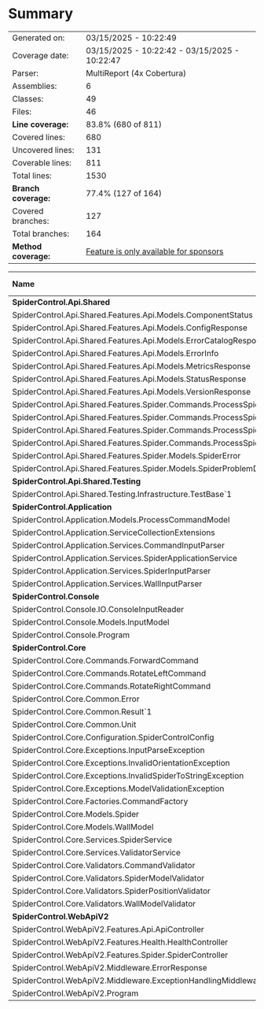 # Summary
|||
|:---|:---|
| Generated on: | 03/15/2025 - 10:22:49 |
| Coverage date: | 03/15/2025 - 10:22:42 - 03/15/2025 - 10:22:47 |
| Parser: | MultiReport (4x Cobertura) |
| Assemblies: | 6 |
| Classes: | 49 |
| Files: | 46 |
| **Line coverage:** | 83.8% (680 of 811) |
| Covered lines: | 680 |
| Uncovered lines: | 131 |
| Coverable lines: | 811 |
| Total lines: | 1530 |
| **Branch coverage:** | 77.4% (127 of 164) |
| Covered branches: | 127 |
| Total branches: | 164 |
| **Method coverage:** | [Feature is only available for sponsors](https://reportgenerator.io/pro) |

|**Name**|**Covered**|**Uncovered**|**Coverable**|**Total**|**Line coverage**|**Covered**|**Total**|**Branch coverage**|
|:---|---:|---:|---:|---:|---:|---:|---:|---:|
|**SpiderControl.Api.Shared**|**51**|**2**|**53**|**186**|**96.2%**|**2**|**2**|**100%**|
|SpiderControl.Api.Shared.Features.Api.Models.ComponentStatus|1|0|1|5|100%|0|0||
|SpiderControl.Api.Shared.Features.Api.Models.ConfigResponse|2|0|2|5|100%|0|0||
|SpiderControl.Api.Shared.Features.Api.Models.ErrorCatalogResponse|1|0|1|5|100%|0|0||
|SpiderControl.Api.Shared.Features.Api.Models.ErrorInfo|1|0|1|5|100%|0|0||
|SpiderControl.Api.Shared.Features.Api.Models.MetricsResponse|2|0|2|5|100%|0|0||
|SpiderControl.Api.Shared.Features.Api.Models.StatusResponse|1|0|1|5|100%|0|0||
|SpiderControl.Api.Shared.Features.Api.Models.VersionResponse|1|0|1|4|100%|0|0||
|SpiderControl.Api.Shared.Features.Spider.Commands.ProcessSpiderCommand|3|0|3|56|100%|0|0||
|SpiderControl.Api.Shared.Features.Spider.Commands.ProcessSpiderCommandHandler|26|0|26|56|100%|2|2|100%|
|SpiderControl.Api.Shared.Features.Spider.Commands.ProcessSpiderCommandRequest|3|0|3|10|100%|0|0||
|SpiderControl.Api.Shared.Features.Spider.Commands.ProcessSpiderCommandResponse|1|0|1|6|100%|0|0||
|SpiderControl.Api.Shared.Features.Spider.Models.SpiderError|0|2|2|7|0%|0|0||
|SpiderControl.Api.Shared.Features.Spider.Models.SpiderProblemDetails|9|0|9|17|100%|0|0||
|**SpiderControl.Api.Shared.Testing**|**5**|**6**|**11**|**24**|**45.4%**|**0**|**0**|****|
|SpiderControl.Api.Shared.Testing.Infrastructure.TestBase`1|5|6|11|24|45.4%|0|0||
|**SpiderControl.Application**|**154**|**14**|**168**|**316**|**91.6%**|**44**|**54**|**81.4%**|
|SpiderControl.Application.Models.ProcessCommandModel|3|0|3|8|100%|0|0||
|SpiderControl.Application.ServiceCollectionExtensions|11|0|11|27|100%|0|0||
|SpiderControl.Application.Services.CommandInputParser|21|0|21|41|100%|8|8|100%|
|SpiderControl.Application.Services.SpiderApplicationService|59|5|64|111|92.1%|17|24|70.8%|
|SpiderControl.Application.Services.SpiderInputParser|34|6|40|74|85%|12|14|85.7%|
|SpiderControl.Application.Services.WallInputParser|26|3|29|55|89.6%|7|8|87.5%|
|**SpiderControl.Console**|**36**|**41**|**77**|**147**|**46.7%**|**4**|**6**|**66.6%**|
|SpiderControl.Console.IO.ConsoleInputReader|27|3|30|59|90%|4|6|66.6%|
|SpiderControl.Console.Models.InputModel|9|0|9|15|100%|0|0||
|SpiderControl.Console.Program|0|38|38|73|0%|0|0||
|**SpiderControl.Core**|**227**|**29**|**256**|**495**|**88.6%**|**57**|**68**|**83.8%**|
|SpiderControl.Core.Commands.ForwardCommand|9|1|10|25|90%|9|10|90%|
|SpiderControl.Core.Commands.RotateLeftCommand|3|0|3|13|100%|0|0||
|SpiderControl.Core.Commands.RotateRightCommand|3|0|3|13|100%|0|0||
|SpiderControl.Core.Common.Error|0|1|1|3|0%|0|0||
|SpiderControl.Core.Common.Result`1|11|0|11|18|100%|0|0||
|SpiderControl.Core.Common.Unit|1|0|1|3|100%|0|0||
|SpiderControl.Core.Configuration.SpiderControlConfig|1|0|1|6|100%|0|0||
|SpiderControl.Core.Exceptions.InputParseException|0|2|2|11|0%|0|0||
|SpiderControl.Core.Exceptions.InvalidOrientationException|0|2|2|9|0%|0|0||
|SpiderControl.Core.Exceptions.InvalidSpiderToStringException|0|2|2|9|0%|0|0||
|SpiderControl.Core.Exceptions.ModelValidationException|0|11|11|22|0%|0|0||
|SpiderControl.Core.Factories.CommandFactory|9|0|9|19|100%|6|6|100%|
|SpiderControl.Core.Models.Spider|58|5|63|90|92%|17|22|77.2%|
|SpiderControl.Core.Models.WallModel|7|0|7|13|100%|0|0||
|SpiderControl.Core.Services.SpiderService|30|3|33|60|90.9%|8|10|80%|
|SpiderControl.Core.Services.ValidatorService|56|2|58|98|96.5%|16|18|88.8%|
|SpiderControl.Core.Validators.CommandValidator|8|0|8|21|100%|0|0||
|SpiderControl.Core.Validators.SpiderModelValidator|12|0|12|22|100%|0|0||
|SpiderControl.Core.Validators.SpiderPositionValidator|10|0|10|22|100%|1|2|50%|
|SpiderControl.Core.Validators.WallModelValidator|9|0|9|18|100%|0|0||
|**SpiderControl.WebApiV2**|**207**|**39**|**246**|**428**|**84.1%**|**20**|**34**|**58.8%**|
|SpiderControl.WebApiV2.Features.Api.ApiController|64|0|64|118|100%|2|4|50%|
|SpiderControl.WebApiV2.Features.Health.HealthController|23|0|23|55|100%|2|4|50%|
|SpiderControl.WebApiV2.Features.Spider.SpiderController|41|14|55|101|74.5%|14|18|77.7%|
|SpiderControl.WebApiV2.Middleware.ErrorResponse|1|0|1|3|100%|0|0||
|SpiderControl.WebApiV2.Middleware.ExceptionHandlingMiddleware|10|22|32|50|31.2%|0|6|0%|
|SpiderControl.WebApiV2.Program|68|3|71|101|95.7%|2|2|100%|
